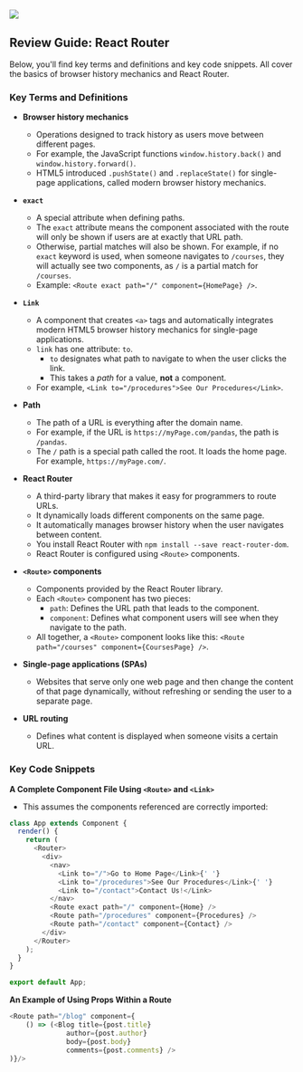 # ![](https://ga-dash.s3.amazonaws.com/production/assets/logo-9f88ae6c9c3871690e33280fcf557f33.png)

## Review Guide: React Router

Below, you'll find key terms and definitions and key code snippets. All cover the basics of browser history mechanics and React Router.

### Key Terms and Definitions


* **Browser history mechanics**
  - Operations designed to track history as users move between different pages.
  - For example, the JavaScript functions `window.history.back()` and `window.history.forward()`.
  - HTML5 introduced `.pushState()` and `.replaceState()` for single-page applications, called modern browser history mechanics.

* **`exact`**
  - A special attribute when defining paths.
  - The `exact` attribute means the component associated with the route will only be shown if users are at exactly that URL path.
  - Otherwise, partial matches will also be shown. For example, if no `exact` keyword is used, when someone navigates to `/courses`, they will actually see two components, as `/` is a partial match for `/courses`.
  - Example: `<Route exact path="/" component={HomePage} />`.

* **`Link`**
  - A component that creates `<a>` tags and automatically integrates modern HTML5 browser history mechanics for single-page applications.
  - `link` has one attribute: `to`.
    - `to` designates what path to navigate to when the user clicks the link.
    - This takes a *path* for a value, **not** a component.
  - For example, `<Link to="/procedures">See Our Procedures</Link>`.

* **Path**
  - The path of a URL is everything after the domain name.
  - For example, if the URL is `https://myPage.com/pandas`, the path is `/pandas`.
  - The `/` path is a special path called the root. It loads the home page. For example, `https://myPage.com/`.

* **React Router**
  - A third-party library that makes it easy for programmers to route URLs.
  - It dynamically loads different components on the same page.
  - It automatically manages browser history when the user navigates between content.
  - You install React Router with `npm install --save react-router-dom`.
  - React Router is configured using `<Route>` components.

* **`<Route>` components**
  - Components provided by the React Router library.
  - Each `<Route>` component has two pieces:
    - `path`: Defines the URL path that leads to the component.
    - `component`: Defines what component users will see when they navigate to the path.
  - All together, a `<Route>` component looks like this: `<Route path="/courses" component={CoursesPage} />`.

* **Single-page applications (SPAs)**
  - Websites that serve only one web page and then change the content of that page dynamically, without refreshing or sending the user to a separate page.

* **URL routing**
  - Defines what content is displayed when someone visits a certain URL.


### Key Code Snippets

**A Complete Component File Using `<Route>` and `<Link>`**

- This assumes the components referenced are correctly imported:

```js
class App extends Component {
  render() {
    return (
      <Router>
        <div>
          <nav>
            <Link to="/">Go to Home Page</Link>{' '}
            <Link to="/procedures">See Our Procedures</Link>{' '}
            <Link to="/contact">Contact Us!</Link>
          </nav>
          <Route exact path="/" component={Home} />
          <Route path="/procedures" component={Procedures} />
          <Route path="/contact" component={Contact} />
        </div>
      </Router>
    );
  }
}

export default App;
```


**An Example of Using Props Within a Route**

```js
<Route path="/blog" component={
    () => (<Blog title={post.title}
              author={post.author}
              body={post.body}
              comments={post.comments} />
)}/>
```
